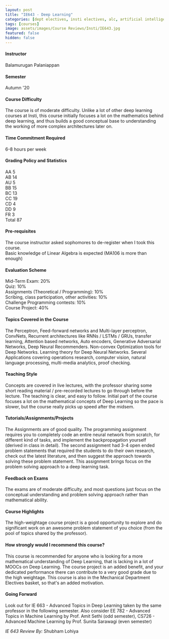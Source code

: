 ```yaml
---
layout: post
title: "IE643 - Deep Learning"
categories: [dept electives, insti electives, alc, artificial intelligence / machine learning, robotics, IE]
tags: [courses]
image: assets/images/Course Reviews/Insti/IE643.jpg
featured: false
hidden: false
---
```


#### Instructor
Balamurugan Palaniappan 

#### Semester
Autumn '20

#### Course Difficulty
The course is of moderate difficulty. Unlike a lot of other deep learning courses at Insti, this course initially focuses a lot on the mathematics behind deep learning, and thus builds a good conceptual base to understanding the working of more complex architectures later on.

#### Time Commitment Required
6-8 hours per week

#### Grading Policy and Statistics
AA	5  
AB	14  
AU	5  
BB	15  
BC	13  
CC	19  
CD	4  
DD	9  
FR	3  
Total	87

#### Pre-requisites
The course instructor asked sophomores to de-register when I took this course.  
Basic knowledge of Linear Algebra is expected (MA106 is more than enough) 

#### Evaluation Scheme
Mid-Term Exam: 20%  
Quiz: 10%  
Assignments (Theoretical / Programming): 10%  
Scribing, class participation, other activities: 10%  
Challenge Programming contests: 10%  
Course Project: 40% 

#### Topics Covered in the Course
The Perceptron, Feed-forward networks and Multi-layer perceptron, ConvNets, Recurrent architectures like RNNs / LSTMs / GRUs,  transfer learning, Attention based networks, Auto encoders, Generative Adversarial Networks, Deep Neural Recommenders. Non-convex Optimization tools for Deep Networks. Learning theory for Deep Neural Networks. Several Applications covering operations research, computer vision, natural language processing, multi-media analytics, proof checking.

#### Teaching Style
Concepts are covered in live lectures, with the professor sharing some short reading material / pre-recorded lectures to go through before the lecture. The teaching is clear, and easy to follow. Initial part of the course focuses a lot on the mathematical concepts of Deep Learning so the pace is slower, but the course really picks up speed after the midsem. 

#### Tutorials/Assignments/Projects
The Assignments are of good quality. The programming assignment requires you to completely code an entire neural network from scratch, for different kind of tasks, and implement the backpropagation yourself (derived in class in detail). The second assignment had 3-4 open ended problem statements that required the students to do their own research, check out the latest literature, and then suggest the approach towards solving these problem statement. This assignment brings focus on the problem solving approach to a deep learning task. 

#### Feedback on Exams
The exams are of moderate difficulty, and most questions just focus on the conceptual understanding and problem solving approach rather than mathematical ability.

#### Course Highlights
The high-weightage course project is a good opportunity to explore and do significant work on an awesome problem statement of you choice (from the pool of topics shared by the professor).

#### How strongly would I recommend this course?
This course is recommended for anyone who is looking for a more mathematical understanding of Deep Learning, that is lacking in a lot of MOOCs on Deep Learning. The course project is an added benefit, and your dedicated performance there can contribute to a very good grade due to the high weightage. This course is also in the Mechanical Department Electives basket, so that's an added motivation.

#### Going Forward
Look out for IE 663 - Advanced Topics in Deep Learning taken by the same professor in the following semester.  Also consider EE 782 - Advanced Topics in Machine Learning by Prof. Amit Sethi (odd semester), CS726 - Advanced Machine Learning by Prof. Sunita Sarawagi (even semester)  


*IE 643 Review By:* Shubham Lohiya